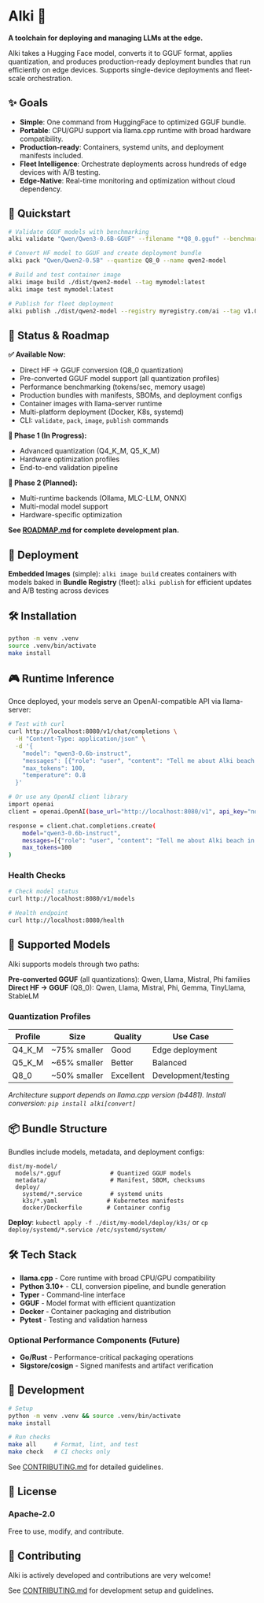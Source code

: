# Alki 🌊

**A toolchain for deploying and managing LLMs at the edge.**

Alki takes a Hugging Face model, converts it to GGUF format, applies quantization, and produces production-ready deployment bundles that run efficiently on edge devices. Supports single-device deployments and fleet-scale orchestration.

## ✨ Goals

* **Simple**: One command from HuggingFace to optimized GGUF bundle.
* **Portable**: CPU/GPU support via llama.cpp runtime with broad hardware compatibility.
* **Production-ready**: Containers, systemd units, and deployment manifests included.
* **Fleet Intelligence**: Orchestrate deployments across hundreds of edge devices with A/B testing.
* **Edge-Native**: Real-time monitoring and optimization without cloud dependency.

## 🚀 Quickstart

```bash
# Validate GGUF models with benchmarking
alki validate "Qwen/Qwen3-0.6B-GGUF" --filename "*Q8_0.gguf" --benchmark

# Convert HF model to GGUF and create deployment bundle
alki pack "Qwen/Qwen2-0.5B" --quantize Q8_0 --name qwen2-model

# Build and test container image
alki image build ./dist/qwen2-model --tag mymodel:latest
alki image test mymodel:latest

# Publish for fleet deployment
alki publish ./dist/qwen2-model --registry myregistry.com/ai --tag v1.0
```

## 📍 Status & Roadmap

**✅ Available Now:**
- Direct HF → GGUF conversion (Q8_0 quantization)
- Pre-converted GGUF model support (all quantization profiles)
- Performance benchmarking (tokens/sec, memory usage)
- Production bundles with manifests, SBOMs, and deployment configs
- Container images with llama-server runtime
- Multi-platform deployment (Docker, K8s, systemd)
- CLI: `validate`, `pack`, `image`, `publish` commands

**🚧 Phase 1 (In Progress):**
- Advanced quantization (Q4_K_M, Q5_K_M)
- Hardware optimization profiles
- End-to-end validation pipeline

**🚀 Phase 2 (Planned):**
- Multi-runtime backends (Ollama, MLC-LLM, ONNX)
- Multi-modal model support
- Hardware-specific optimization

**See [ROADMAP.md](ROADMAP.md) for complete development plan.**

## 🚀 Deployment

**Embedded Images** (simple): `alki image build` creates containers with models baked in
**Bundle Registry** (fleet): `alki publish` for efficient updates and A/B testing across devices

## 🛠️ Installation

```bash
python -m venv .venv
source .venv/bin/activate
make install
```

## 🎮 Runtime Inference

Once deployed, your models serve an OpenAI-compatible API via llama-server:

```bash
# Test with curl
curl http://localhost:8080/v1/chat/completions \
  -H "Content-Type: application/json" \
  -d '{
    "model": "qwen3-0.6b-instruct",
    "messages": [{"role": "user", "content": "Tell me about Alki beach in Seattle, WA"}],
    "max_tokens": 100,
    "temperature": 0.8
  }'

# Or use any OpenAI client library
import openai
client = openai.OpenAI(base_url="http://localhost:8080/v1", api_key="not-needed")

response = client.chat.completions.create(
    model="qwen3-0.6b-instruct",
    messages=[{"role": "user", "content": "Tell me about Alki beach in Seattle, WA"}],
    max_tokens=100
)
```

### Health Checks

```bash
# Check model status
curl http://localhost:8080/v1/models

# Health endpoint
curl http://localhost:8080/health
```

## 🤖 Supported Models

Alki supports models through two paths:

**Pre-converted GGUF** (all quantizations): Qwen, Llama, Mistral, Phi families
**Direct HF → GGUF** (Q8_0): Qwen, Llama, Mistral, Phi, Gemma, TinyLlama, StableLM

### Quantization Profiles

| Profile | Size | Quality | Use Case |
|---------|------|---------|----------|
| Q4_K_M  | ~75% smaller | Good | Edge deployment |
| Q5_K_M  | ~65% smaller | Better | Balanced |
| Q8_0    | ~50% smaller | Excellent | Development/testing |

*Architecture support depends on llama.cpp version (b4481). Install conversion: `pip install alki[convert]`*

## 📦 Bundle Structure

Bundles include models, metadata, and deployment configs:

```
dist/my-model/
  models/*.gguf              # Quantized GGUF models
  metadata/                  # Manifest, SBOM, checksums
  deploy/
    systemd/*.service        # systemd units
    k3s/*.yaml              # Kubernetes manifests
    docker/Dockerfile       # Container config
```

**Deploy**: `kubectl apply -f ./dist/my-model/deploy/k3s/` or `cp deploy/systemd/*.service /etc/systemd/system/`



## 🛠️ Tech Stack

* **llama.cpp** - Core runtime with broad CPU/GPU compatibility
* **Python 3.10+** - CLI, conversion pipeline, and bundle generation
* **Typer** - Command-line interface
* **GGUF** - Model format with efficient quantization
* **Docker** - Container packaging and distribution
* **Pytest** - Testing and validation harness

### Optional Performance Components (Future)
* **Go/Rust** - Performance-critical packaging operations
* **Sigstore/cosign** - Signed manifests and artifact verification

## 🔧 Development

```bash
# Setup
python -m venv .venv && source .venv/bin/activate
make install

# Run checks
make all     # Format, lint, and test
make check   # CI checks only
```

See [CONTRIBUTING.md](CONTRIBUTING.md) for detailed guidelines.

## 📜 License

### Apache-2.0

Free to use, modify, and contribute.

## 🤝 Contributing

Alki is actively developed and contributions are very welcome!

See [CONTRIBUTING.md](CONTRIBUTING.md) for development setup and guidelines.